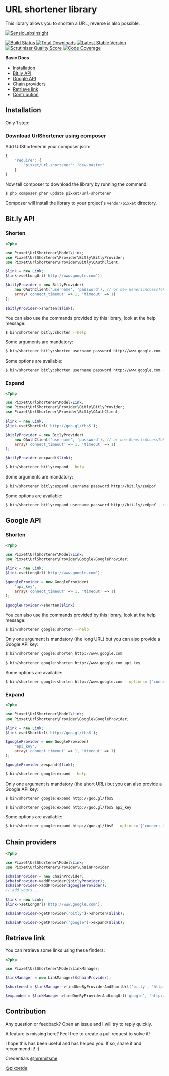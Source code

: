 URL shortener library
=====================

This library allows you to shorten a URL, reverse is also possible.

[![SensioLabsInsight](https://insight.sensiolabs.com/projects/c4e06c9d-547c-47bb-8abb-fccc68b7df7a/big.png)](https://insight.sensiolabs.com/projects/c4e06c9d-547c-47bb-8abb-fccc68b7df7a)

[![Build Status](https://api.travis-ci.org/pixxet/UrlShortener.png?branch=master)](https://travis-ci.org/pixxet/UrlShortener)
[![Total Downloads](https://poser.pugx.org/pixxet/url-shortener/downloads.png)](https://packagist.org/packages/pixxet/url-shortener)
[![Latest Stable Version](https://poser.pugx.org/pixxet/url-shortener/v/stable.png)](https://packagist.org/packages/pixxet/url-shortener)
[![Scrutinizer Quality Score](https://scrutinizer-ci.com/g/pixxet/UrlShortener/badges/quality-score.png?s=34c4ba6b0cd272673fa121c32a63e1ce668b9b2a)](https://scrutinizer-ci.com/g/pixxet/UrlShortener/)
[![Code Coverage](https://scrutinizer-ci.com/g/pixxet/UrlShortener/badges/coverage.png?s=7a8c3388ae7b50f35fd548b4b7874526c634e8c5)](https://scrutinizer-ci.com/g/pixxet/UrlShortener/)

**Basic Docs**

* [Installation](#installation)
* [Bit.ly API](#bitly-api)
* [Google API](#google-api)
* [Chain providers](#chain-providers)
* [Retrieve link](#retrieve-link)
* [Contribution](#contribution)

<a name="installation"></a>

## Installation

Only 1 step:

### Download UrlShortener using composer

Add UrlShortener in your composer.json:

```js
{
    "require": {
        "pixxet/url-shortener": "dev-master"
    }
}
```

Now tell composer to download the library by running the command:

``` bash
$ php composer.phar update pixxet/url-shortener
```

Composer will install the library to your project's `vendor/pixxet` directory.

<a name="bitly-api"></a>

## Bit.ly API

### Shorten

```php
<?php

use Pixxet\UrlShortener\Model\Link;
use Pixxet\UrlShortener\Provider\Bitly\BitlyProvider;
use Pixxet\UrlShortener\Provider\Bitly\OAuthClient;

$link = new Link;
$link->setLongUrl('http://www.google.com');

$bitlyProvider = new BitlyProvider(
    new OAuthClient('username', 'password'), // or new GenericAccessTokenAuthenticator('generic_access_token')
    array('connect_timeout' => 1, 'timeout' => 1)
);

$bitlyProvider->shorten($link);
```

You can also use the commands provided by this library, look at the help message:

```bash
$ bin/shortener bitly:shorten --help
```

Some arguments are mandatory:

```bash
$ bin/shortener bitly:shorten username password http://www.google.com
```

Some options are available:

```bash
$ bin/shortener bitly:shorten username password http://www.google.com --options='{"connect_timeout":1,"timeout":1}'
```

### Expand

```php
<?php

use Pixxet\UrlShortener\Model\Link;
use Pixxet\UrlShortener\Provider\Bitly\BitlyProvider;
use Pixxet\UrlShortener\Provider\Bitly\OAuthClient;

$link = new Link;
$link->setShortUrl('http://goo.gl/fbsS');

$bitlyProvider = new BitlyProvider(
    new OAuthClient('username', 'password'), // or new GenericAccessTokenAuthenticator('generic_access_token')
    array('connect_timeout' => 1, 'timeout' => 1)
);

$bitlyProvider->expand($link);
```

```bash
$ bin/shortener bitly:expand --help
```

Some arguments are mandatory:

```bash
$ bin/shortener bitly:expand username password http://bit.ly/ze6poY
```

Some options are available:

```bash
$ bin/shortener bitly:expand username password http://bit.ly/ze6poY --options='{"connect_timeout":1,"timeout":1}'
```

<a name="google-api"></a>

## Google API

### Shorten

```php
<?php

use Pixxet\UrlShortener\Model\Link;
use Pixxet\UrlShortener\Provider\Google\GoogleProvider;

$link = new Link;
$link->setLongUrl('http://www.google.com');

$googleProvider = new GoogleProvider(
    'api_key',
    array('connect_timeout' => 1, 'timeout' => 1)
);

$googleProvider->shorten($link);
```

You can also use the commands provided by this library, look at the help message:

```bash
$ bin/shortener google:shorten --help
```

Only one argument is mandatory (the long URL) but you can also provide a Google
API key:

```bash
$ bin/shortener google:shorten http://www.google.com
```

```bash
$ bin/shortener google:shorten http://www.google.com api_key
```

Some options are available:

```bash
$ bin/shortener google:shorten http://www.google.com --options='{"connect_timeout":1,"timeout":1}'
```

### Expand

```php
<?php

use Pixxet\UrlShortener\Model\Link;
use Pixxet\UrlShortener\Provider\Google\GoogleProvider;

$link = new Link;
$link->setShortUrl('http://goo.gl/fbsS');

$googleProvider = new GoogleProvider(
    'api_key',
    array('connect_timeout' => 1, 'timeout' => 1)
);

$googleProvider->expand($link);
```

```bash
$ bin/shortener google:expand --help
```

Only one argument is mandatory (the short URL) but you can also provide a
Google API key:

```bash
$ bin/shortener google:expand http://goo.gl/fbsS
```

```bash
$ bin/shortener google:expand http://goo.gl/fbsS api_key
```

Some options are available:

```bash
$ bin/shortener google:expand http://goo.gl/fbsS --options='{"connect_timeout":1,"timeout":1}'
```

<a name="chain-providers"></a>

## Chain providers

```php
<?php

use Pixxet\UrlShortener\Model\Link;
use Pixxet\UrlShortener\Provider\ChainProvider;

$chainProvider = new ChainProvider;
$chainProvider->addProvider($bitlyProvider);
$chainProvider->addProvider($googleProvider);
// add yours...

$link = new Link;
$link->setLongUrl('http://www.google.com');

$chainProvider->getProvider('bitly')->shorten($link);

$chainProvider->getProvider('google')->expand($link);
```

<a name="retrieve-link"></a>

## Retrieve link

You can retrieve some links using these finders:

```php
<?php

use Pixxet\UrlShortener\Model\LinkManager;

$linkManager = new LinkManager($chainProvider);

$shortened = $linkManager->findOneByProviderAndShortUrl('bitly', 'http://bit.ly/ze6poY');

$expanded = $linkManager->findOneByProviderAndLongUrl('google', 'http://www.google.com');
```

<a name="contribution"></a>

## Contribution

Any question or feedback? Open an issue and I will try to reply quickly.

A feature is missing here? Feel free to create a pull request to solve it!

I hope this has been useful and has helped you. If so, share it and recommend
it! :)



Credentials [@mremitsme](https://twitter.com/mremitsme)

[@pixxetde](https://twitter.com/pixxetde)
